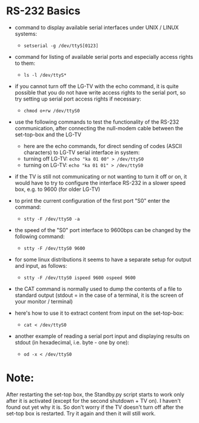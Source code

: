 RS-232 Basics
=============

- command to display available serial interfaces under UNIX / LINUX systems:
  - `setserial -g /dev/ttyS[0123]`

- command for listing of available serial ports and especially access rights to them:
  - `ls -l /dev/ttyS*`

- if you cannot turn off the LG-TV with the echo command, it is quite possible that you do not have write access rights to the serial port, so try setting up serial port access rights if necessary:
  - `chmod o+rw /dev/ttyS0`

- use the following commands to test the functionality of the RS-232 communication, after connecting the null-modem cable between the set-top-box and the LG-TV
  - here are the echo commands, for direct sending of codes (ASCII characters) to LG-TV serial interface in system:
  - turning off LG-TV:    `echo "ka 01 00" > /dev/ttyS0`
  - turning on LG-TV:     `echo "ka 01 01" > /dev/ttyS0`

- if the TV is still not communicating or not wanting to turn it off or on, it would have to try to configure the interface
  RS-232 in a slower speed box, e.g. to 9600 (for older LG-TV)
- to print the current configuration of the first port "S0" enter the command:
  - `stty -F /dev/ttyS0 -a`
- the speed of the "S0" port interface to 9600bps can be changed by the following command:
  - `stty -F /dev/ttyS0 9600`
- for some linux distributions it seems to have a separate setup for output and input, as follows:
  - `stty -F /dev/ttyS0 ispeed 9600 ospeed 9600`

- the CAT command is normally used to dump the contents of a file to standard output (stdout = in the case of a terminal, it is the screen of your monitor / terminal)
- here's how to use it to extract content from input on the set-top-box:
  - `cat < /dev/ttyS0`
- another example of reading a serial port input and displaying results on stdout (in hexadecimal, i.e. byte - one by one):
  - `od -x < /dev/ttyS0`

Note:
=====
After restarting the set-top box, the Standby.py script starts to work only after it is activated (except for the second shutdown + TV on). I haven't found out yet why it is. So don't worry if the TV doesn't turn off after the set-top box is restarted. Try it again and then it will still work.
